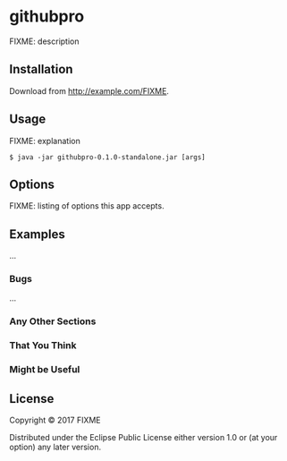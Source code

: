 # githubpro

FIXME: description

## Installation

Download from http://example.com/FIXME.

## Usage

FIXME: explanation

    $ java -jar githubpro-0.1.0-standalone.jar [args]

## Options

FIXME: listing of options this app accepts.

## Examples

...

### Bugs

...

### Any Other Sections
### That You Think
### Might be Useful

## License

Copyright © 2017 FIXME

Distributed under the Eclipse Public License either version 1.0 or (at
your option) any later version.
